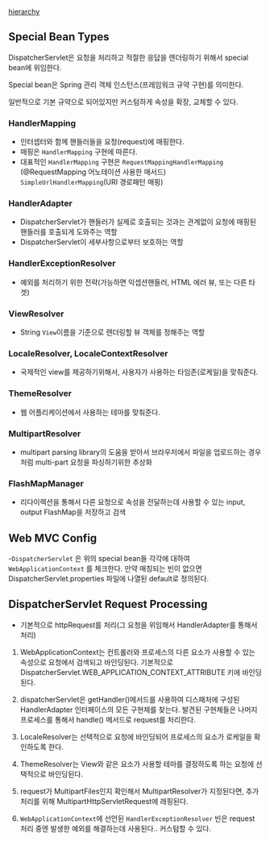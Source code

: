 [hierarchy](https://docs.spring.io/spring-framework/docs/5.1.9.RELEASE/spring-framework-reference/images/mvc-context-hierarchy.png)

## Special Bean Types

DispatcherServlet은 요청을 처리하고 적절한 응답을 렌더링하기 위해서 special bean에 위임한다.

Special bean은  Spring 관리 객체 인스턴스(프레임워크 규약 구현)를 의미한다.

일반적으로 기본 규약으로 되어있지만 커스텀하게 속성을 확장, 교체할 수 있다.



### HandlerMapping

- 인터셉터와 함께 핸들러들을 요청(request)에 매핑한다.
- 매핑은 `HandlerMapping` 구현에 따른다.
- 대표적인 `HandlerMapping` 구현은 `RequestMappingHandlerMapping` (@RequestMapping 어노테이션 사용한 매서드)` SimpleUrlHandlerMapping`(URI 경로패턴 매핑)

### HandlerAdapter

- DispatcherServlet가 핸들러가 실제로 호출되는 것과는 관계없이 요청에 매핑된 핸들러를 호출되게 도와주는 역할
- DispatcherServlet이 세부사항으로부터 보호하는 역할

### HandlerExceptionResolver

- 예외를 처리하기 위한 전략(가능하면 익셉션핸들러, HTML 에러 뷰, 또는 다른 타겟)

### ViewResolver

- String `View`이름을 기준으로 렌더링할 뷰 객체를 정해주는 역할





### LocaleResolver, LocaleContextResolver

- 국제적인 view를 제공하기위해서, 사용자가 사용하는 타임존(로케일)을 맞춰준다. 

### ThemeResolver

- 웹 어플리케이션에서 사용하는 테마를 맞춰준다.

### MultipartResolver

- multipart parsing library의 도움을 받아서 브라우저에서 파일을 업로드하는 경우처럼 multi-part 요청을 파싱하기위한 추상화

### FlashMapManager

- 리다이렉션을 통해서 다른 요청으로 속성을 전달하는데 사용할 수 있는 input, output FlashMap을 저장하고 검색

## Web MVC Config

-`DispatcherServlet` 은 위의 special bean들 각각에 대하여 `WebApplicationContext` 를 체크한다. 만약 매칭되는 빈이 없으면 DispatcherServlet.properties 파일에 나열된 default로 정의된다.



## DispatcherServlet Request Processing

- 기본적으로 httpRequest를 처리(그 요청을 위임해서 HandlerAdapter를 통해서 처리) 

1. WebApplicationContext는 컨트롤러와 프로세스의 다른 요소가 사용할 수 있는 속성으로 요청에서 검색되고 바인딩된다. 기본적으로 DispatcherServlet.WEB_APPLICATION_CONTEXT_ATTRIBUTE 키에 바인딩된다.

2. dispatcherServlet은 getHandler()메서드를 사용하여 디스패처에 구성된 HandlerAdapter 인터페이스의 모든 구현체를 찾는다. 발견된 구현체들은 나머지 프로세스를 통해서 handle() 메서드로 request를 처리한다.

3. LocaleResolver는 선택적으로 요청에 바인딩되어 프로세스의 요소가 로케일을 확인하도록 한다.

4. ThemeResolver는 View와 같은 요소가 사용할 테마를 결정하도록 하는 요청에 선택적으로 바인딩된다.

5. request가 MultipartFiles인지 확인해서 MultipartResolver가 지정된다면, 추가 처리를 위해 MultipartHttpServletRequest에 래핑된다.

6. `WebApplicationContext`에 선언된 `HandlerExceptionResolver` 빈은 request 처리 중엔 발생한 예외를 해결하는데 사용된다.. 커스텀할 수 있다.

   

### 
